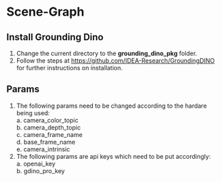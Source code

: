 # Scene-Graph

## Install Grounding Dino
1. Change the current directory to the **grounding_dino_pkg** folder.
2. Follow the steps at https://github.com/IDEA-Research/GroundingDINO for further instructions on installation.

## Params
1. The following params need to be changed according to the hardare being used:\
   a. camera_color_topic\
   b. camera_depth_topic\
   c. camera_frame_name\
   d. base_frame_name\
   e. camera_intrinsic
2. The following params are api keys which need to be put accordingly:\
   a. openai_key\
   b. gdino_pro_key
